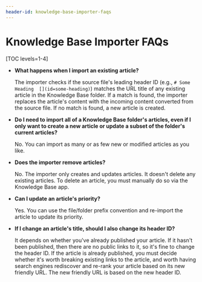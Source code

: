 ```yaml
---
header-id: knowledge-base-importer-faqs
---
```


# Knowledge Base Importer FAQs

[TOC levels=1-4]

-   **What happens when I import an existing article?** 

    The importer checks if the source file's leading header ID (e.g., 
    `# Some Heading  [](id=some-heading)`) matches the URL title of any existing 
    article in the Knowledge Base folder. If a match is found, the importer 
    replaces the article's content with the incoming content converted from the 
    source file. If no match is found, a new article is created. 

-   **Do I need to import all of a Knowledge Base folder's articles, even if I 
    only want to create a new article or update a subset of the folder's current
    articles?** 

    No. You can import as many or as few new or modified articles as you like. 

-   **Does the importer remove articles?** 

    No. The importer only creates and updates articles. It doesn't delete any 
    existing articles. To delete an article, you must manually do so via the 
    Knowledge Base app. 

-   **Can I update an article's priority?** 

    Yes. You can use the file/folder prefix convention and re-import the article 
    to update its priority. 

-   **If I change an article's title, should I also change its header ID?** 

    It depends on whether you've already published your article. If it hasn't 
    been published, then there are no public links to it, so it's fine to change 
    the header ID. If the article is already published, you must decide whether 
    it's worth breaking existing links to the article, and worth having search 
    engines rediscover and re-rank your article based on its new friendly URL. 
    The new friendly URL is based on the new header ID. 
